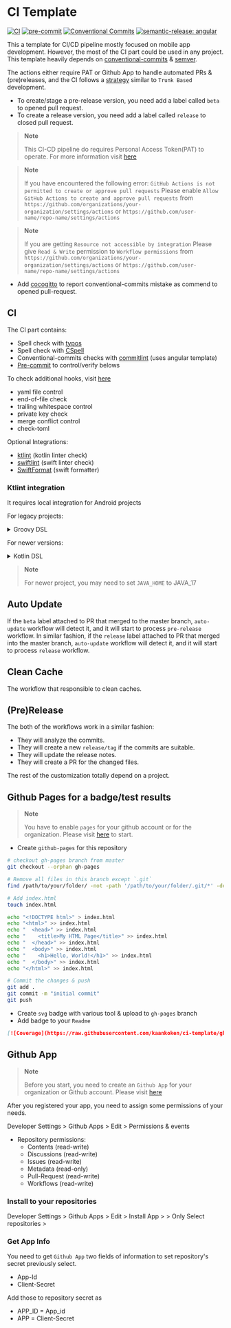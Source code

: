 # CI Template

[![CI](https://github.com/kaankoken/ci-template/actions/workflows/ci.yaml/badge.svg)](https://github.com/kaankoken/ci-template/actions/workflows/ci.yaml)
[![pre-commit](https://img.shields.io/badge/pre--commit-enabled-brightgreen?logo=pre-commit)](https://github.com/pre-commit/pre-commit)
[![Conventional Commits](https://img.shields.io/badge/Conventional%20Commits-1.0.0-%23FE5196?logo=conventionalcommits&logoColor=white)](https://conventionalcommits.org)
[![semantic-release: angular](https://img.shields.io/badge/semantic--release-angular-e10079?logo=semantic-release)](https://github.com/semantic-release/semantic-release)

This a template for CI/CD pipeline mostly focused on mobile app development. However, the most of the CI part could be used in any project.
This template heavily depends on [conventional-commits](https://www.conventionalcommits.org/en/v1.0.0/) & [semver](https://semver.org).

The actions either require PAT or Github App to handle automated PRs & (pre)releases, and the CI follows a [strategy](docs/branching_strategy.md) similar to `Trunk Based` development.

- To create/stage a pre-release version, you need add a label called `beta` to opened pull request.
- To create a release version, you need add a label called `release` to closed pull request.

> **Note**
>
> This CI-CD pipeline do requires Personal Access Token(PAT) to operate.
> For more information visit [here](https://docs.github.com/en/authentication/keeping-your-account-and-data-secure/managing-your-personal-access-tokens)

> **Note**
>
> If you have encountered the following error: `GitHub Actions is not permitted to create or approve pull requests`
> Please enable `Allow GitHub Actions to create and approve pull requests` from
> `https://github.com/organizations/your-organization/settings/actions` or
> `https://github.com/user-name/repo-name/settings/actions`

> **Note**
>
> If you are getting `Resource not accessible by integration`
> Please give `Read & Write` permission to `Workflow permissions` from
> `https://github.com/organizations/your-organization/settings/actions` or
> `https://github.com/user-name/repo-name/settings/actions`

- Add [cocogitto](https://github.com/cocogitto/cocogitto-bot) to report conventional-commits mistake as commend to opened pull-request.

## CI
The CI part contains:

- Spell check with [typos](https://github.com/crate-ci/typos)
- Spell check with [CSpell](http://cspell.org)
- Conventional-commits checks with [commitlint](https://github.com/conventional-changelog/commitlint) (uses angular template)
- [Pre-commit](https://pre-commit.com) to control/verify belows

To check additional hooks, visit [here](https://pre-commit.com/hooks.html)

- yaml file control
- end-of-file check
- trailing whitespace control
- private key check
- merge conflict control
- check-toml

Optional Integrations:
- [ktlint](https://github.com/pinterest/ktlint) (kotlin linter check)
- [swiftlint](https://github.com/realm/SwiftLint) (swift linter check)
- [SwiftFormat](https://github.com/nicklockwood/SwiftFormat) (swift formatter)

### Ktlint integration

It requires local integration for Android projects

For legacy projects:

<details>
<summary>Groovy DSL</summary>

```groovy
/* build.gradle (android/my-application)*/
buildscript {
    ext {
        ...
        ktlint_version: '11.5.1'
    }

    dependencies {
        ...
        classpath "org.jlleitschuh.gradle:ktlint-gradle:$ktlint_version"
    }
}

/* build.gradle (:app)*/

apply plugin: "org.jlleitschuh.gradle.ktlint"
```
</details>

For newer versions:

<details>
<summary>Kotlin DSL</summary>

```kotlin
* build.gradle (android/my-application)*/
// Top-level build file where you can add configuration options common to all sub-projects/modules.
plugins {
    ...
    id("org.jlleitschuh.gradle.ktlint") version "11.5.1" apply false
}

/*build.gradle.kts (:app)*/

plugins {
    ...
    id("org.jlleitschuh.gradle.ktlint")
}

```
</details>

> **Note**
>
> For newer project, you may need to set `JAVA_HOME` to JAVA_17

<!--
### SwiftFormat

 TODO: will populate later

### SwiftLint

 TODO: will populate later
-->

## Auto Update

If the `beta` label attached to PR that merged to the master branch, `auto-update` workflow will detect it, and it will start to process `pre-release` workflow.
In similar fashion, if the `release` label attached to PR that merged into the master branch, `auto-update` workflow will detect it, and it will start to process `release` workflow.

## Clean Cache

The workflow that responsible to clean caches.

## (Pre)Release

The both of the workflows work in a similar fashion:

- They will analyze the commits.
- They will create a new `release/tag` if the commits are suitable.
- They will update the release notes.
- They will create a PR for the changed files.

The rest of the customization totally depend on a project.

## Github Pages for a badge/test results

> **Note**
>
> You have to enable `pages` for your github account or for the organization.
> Please visit [here](https://pages.github.com) to start.

- Create `github-pages` for this repository

```bash
# checkout gh-pages branch from master
git checkout --orphan gh-pages

# Remove all files in this branch except `.git`
find /path/to/your/folder/ -not -path '/path/to/your/folder/.git/*' -delete

# Add index.html
touch index.html

echo "<!DOCTYPE html>" > index.html
echo "<html>" >> index.html
echo "  <head>" >> index.html
echo "    <title>My HTML Page</title>" >> index.html
echo "  </head>" >> index.html
echo "  <body>" >> index.html
echo "    <h1>Hello, World!</h1>" >> index.html
echo "  </body>" >> index.html
echo "</html>" >> index.html

# Commit the changes & push
git add .
git commit -m "initial commit"
git push
```

- Create `svg` badge with various tool & upload to `gh-pages` branch
- Add badge to your `Readme`

```md
[![Coverage](https://raw.githubusercontent.com/kaankoken/ci-template/gh-pages/badge.svg)](https://kaankoken.github.io/ci-template/)
```

## Github App

> **Note**
>
> Before you start, you need to create an `Github App` for your organization or Github account.
> Please visit [here](https://docs.github.com/en/apps/creating-github-apps/registering-a-github-app/registering-a-github-app)

After you registered your app, you need to assign some permissions of your needs.

Developer Settings > Github Apps > Edit > Permissions & events

- Repository permissions:
    - Contents (read-write)
    - Discussions (read-write)
    - Issues (read-write)
    - Metadata (read-only)
    - Pull-Request (read-write)
    - Workflows (read-write)

### Install to your repositories

Developer Settings > Github Apps > Edit > Install App > <Org-or-GH-User> > Only Select repositories > <Your-Repo>

### Get App Info

You need to get `Github App` two fields of information to set repository's secret previously select.

- App-Id
- Client-Secret

Add those to repository secret as

- APP_ID = App_id
- APP = Client-Secret
